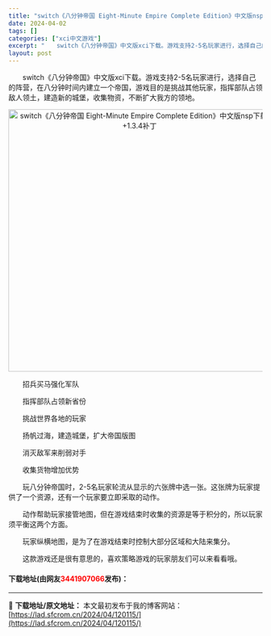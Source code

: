 ```yaml
---
title: "switch《八分钟帝国 Eight-Minute Empire Complete Edition》中文版nsp下载+1.3.4补丁"
date: 2024-04-02
tags: []
categories: ["xci中文游戏"]
excerpt: "　　switch《八分钟帝国》中文版xci下载。游戏支持2-5名玩家进行，选择自己的阵营，在八分钟时间内建立一个帝国，游戏目的是挑战其他玩家，指挥部队占领敌人领土，建造新的城堡，收集物资，不断扩大我方的领地。 　　招兵买马强化军队 　　指挥部队占领新省份 　　挑战世界各地的玩家 　　扬帆过海，建造城&hellip;"
layout: post
---
```


 <p>　　switch《八分钟帝国》中文版xci下载。游戏支持2-5名玩家进行，选择自己的阵营，在八分钟时间内建立一个帝国，游戏目的是挑战其他玩家，指挥部队占领敌人领土，建造新的城堡，收集物资，不断扩大我方的领地。</p> <p align="center"><img align="" border="0" src="https://lad.sfcrom.cn/wp-content/uploads/2024/04/20240401_660b4132d511a.webp" width="520" alt="switch《八分钟帝国 Eight-Minute Empire Complete Edition》中文版nsp下载+1.3.4补丁" /></p> <p>　　招兵买马强化军队</p> <p>　　指挥部队占领新省份</p> <p>　　挑战世界各地的玩家</p> <p>　　扬帆过海，建造城堡，扩大帝国版图</p> <p>　　消灭敌军来削弱对手</p> <p>　　收集货物增加优势</p> <p>　　玩八分钟帝国时，2-5名玩家轮流从显示的六张牌中选一张。这张牌为玩家提供了一个资源，还有一个玩家要立即采取的动作。</p> <p>　　动作帮助玩家接管地图，但在游戏结束时收集的资源是等于积分的，所以玩家须平衡这两个方面。</p> <p>　　玩家纵横地图，是为了在游戏结束时控制大部分区域和大陆来集分。</p> <p>　　这款游戏还是很有意思的，喜欢策略游戏的玩家朋友们可以来看看哦。</p> <p><h4>下载地址(由网友<font color="red">3441907066</font>发布)：</h4></p> 

---
📖 **下载地址/原文地址：** 本文最初发布于我的博客网站：[https://lad.sfcrom.cn/2024/04/120115/](https://lad.sfcrom.cn/2024/04/120115/)
